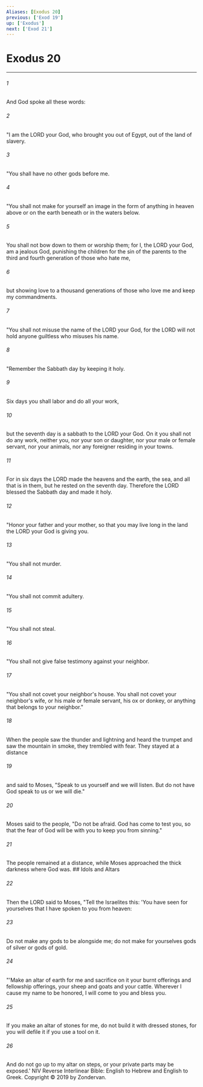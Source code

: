 ```yaml
---
Aliases: [Exodus 20]
previous: ['Exod 19']
up: ['Exodus']
next: ['Exod 21']
---
```

# Exodus 20

***


###### 1 
And God spoke all these words: 

###### 2 
"I am the LORD your God, who brought you out of Egypt, out of the land of slavery. 

###### 3 
"You shall have no other gods before me. 

###### 4 
"You shall not make for yourself an image in the form of anything in heaven above or on the earth beneath or in the waters below. 

###### 5 
You shall not bow down to them or worship them; for I, the LORD your God, am a jealous God, punishing the children for the sin of the parents to the third and fourth generation of those who hate me, 

###### 6 
but showing love to a thousand generations of those who love me and keep my commandments. 

###### 7 
"You shall not misuse the name of the LORD your God, for the LORD will not hold anyone guiltless who misuses his name. 

###### 8 
"Remember the Sabbath day by keeping it holy. 

###### 9 
Six days you shall labor and do all your work, 

###### 10 
but the seventh day is a sabbath to the LORD your God. On it you shall not do any work, neither you, nor your son or daughter, nor your male or female servant, nor your animals, nor any foreigner residing in your towns. 

###### 11 
For in six days the LORD made the heavens and the earth, the sea, and all that is in them, but he rested on the seventh day. Therefore the LORD blessed the Sabbath day and made it holy. 

###### 12 
"Honor your father and your mother, so that you may live long in the land the LORD your God is giving you. 

###### 13 
"You shall not murder. 

###### 14 
"You shall not commit adultery. 

###### 15 
"You shall not steal. 

###### 16 
"You shall not give false testimony against your neighbor. 

###### 17 
"You shall not covet your neighbor's house. You shall not covet your neighbor's wife, or his male or female servant, his ox or donkey, or anything that belongs to your neighbor." 

###### 18 
When the people saw the thunder and lightning and heard the trumpet and saw the mountain in smoke, they trembled with fear. They stayed at a distance 

###### 19 
and said to Moses, "Speak to us yourself and we will listen. But do not have God speak to us or we will die." 

###### 20 
Moses said to the people, "Do not be afraid. God has come to test you, so that the fear of God will be with you to keep you from sinning." 

###### 21 
The people remained at a distance, while Moses approached the thick darkness where God was. ## Idols and Altars 

###### 22 
Then the LORD said to Moses, "Tell the Israelites this: 'You have seen for yourselves that I have spoken to you from heaven: 

###### 23 
Do not make any gods to be alongside me; do not make for yourselves gods of silver or gods of gold. 

###### 24 
"'Make an altar of earth for me and sacrifice on it your burnt offerings and fellowship offerings, your sheep and goats and your cattle. Wherever I cause my name to be honored, I will come to you and bless you. 

###### 25 
If you make an altar of stones for me, do not build it with dressed stones, for you will defile it if you use a tool on it. 

###### 26 
And do not go up to my altar on steps, or your private parts may be exposed.' NIV Reverse Interlinear Bible: English to Hebrew and English to Greek. Copyright © 2019 by Zondervan.
